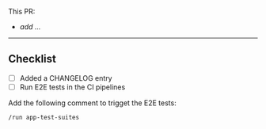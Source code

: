 <!--
@team-cabbage will be automatically requested for review once
this PR has been submitted.
-->

This PR:

- _add ..._

---

## Checklist

- [ ] Added a CHANGELOG entry
- [ ] Run E2E tests in the CI pipelines

Add the following comment to trigget the E2E tests:

`/run app-test-suites`
